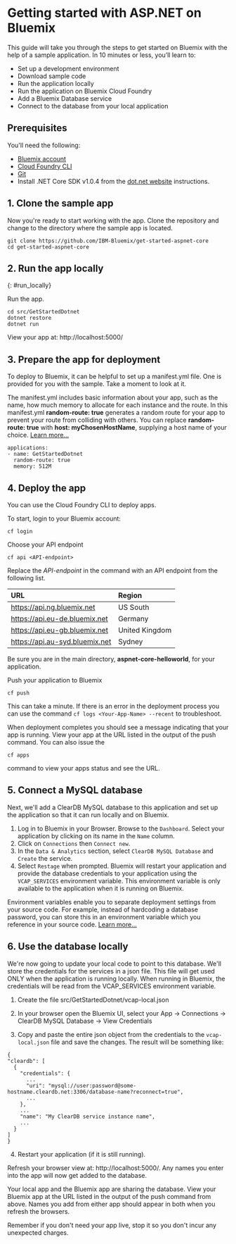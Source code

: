 # Getting started with ASP.NET on Bluemix
This guide will take you through the steps to get started on Bluemix with the help of a sample application. In 10 minutes or less, you’ll learn to:
- Set up a development environment
- Download sample code
- Run the application locally
- Run the application on Bluemix Cloud Foundry
- Add a Bluemix Database service
- Connect to the database from your local application


## Prerequisites

You'll need the following:
* [Bluemix account](https://console.ng.bluemix.net/registration/)
* [Cloud Foundry CLI](https://github.com/cloudfoundry/cli#downloads)
* [Git](https://git-scm.com/downloads)
* Install .NET Core SDK v1.0.4 from the [dot.net website](https://www.microsoft.com/net/download/core) instructions.

## 1. Clone the sample app

Now you're ready to start working with the app. Clone the repository and change to the directory where the sample app is located.
  ```
git clone https://github.com/IBM-Bluemix/get-started-aspnet-core
cd get-started-aspnet-core
  ```

## 2. Run the app locally
{: #run_locally}

Run the app.
  ```
cd src/GetStartedDotnet
dotnet restore
dotnet run
  ```

View your app at: http://localhost:5000/

## 3. Prepare the app for deployment

To deploy to Bluemix, it can be helpful to set up a manifest.yml file. One is provided for you with the sample. Take a moment to look at it.

The manifest.yml includes basic information about your app, such as the name, how much memory to allocate for each instance and the route. In this manifest.yml **random-route: true** generates a random route for your app to prevent your route from colliding with others.  You can replace **random-route: true** with **host: myChosenHostName**, supplying a host name of your choice. [Learn more...](https://console.bluemix.net/docs/manageapps/depapps.html#appmanifest)
 ```
 applications:
 - name: GetStartedDotnet
   random-route: true
   memory: 512M
 ```

## 4. Deploy the app

You can use the Cloud Foundry CLI to deploy apps.

To start, login to your Bluemix account:
  ```
cf login
  ```

Choose your API endpoint
  ```
cf api <API-endpoint>
  ```

Replace the *API-endpoint* in the command with an API endpoint from the following list.

|URL                             |Region          |
|:-------------------------------|:---------------|
| https://api.ng.bluemix.net     | US South       |
| https://api.eu-de.bluemix.net  | Germany        |
| https://api.eu-gb.bluemix.net  | United Kingdom |
| https://api.au-syd.bluemix.net | Sydney         |

Be sure you are in the main directory, **aspnet-core-helloworld**, for your application.

Push your application to Bluemix
  ```
cf push
  ```

This can take a minute. If there is an error in the deployment process you can use the command `cf logs <Your-App-Name> --recent` to troubleshoot.

When deployment completes you should see a message indicating that your app is running.  View your app at the URL listed in the output of the push command.  You can also issue the
  ```
cf apps
  ```
  command to view your apps status and see the URL.

## 5. Connect a MySQL database

Next, we'll add a ClearDB MySQL database to this application and set up the application so that it can run locally and on Bluemix.

1. Log in to Bluemix in your Browser. Browse to the `Dashboard`. Select your application by clicking on its name in the `Name` column.
2. Click on `Connections` then `Connect new`.
2. In the `Data & Analytics` section, select `ClearDB MySQL Database` and `Create` the service.
3. Select `Restage` when prompted. Bluemix will restart your application and provide the database credentials to your application using the `VCAP_SERVICES` environment variable. This environment variable is only available to the application when it is running on Bluemix.

Environment variables enable you to separate deployment settings from your source code. For example, instead of hardcoding a database password, you can store this in an environment variable which you reference in your source code. [Learn more...](/docs/manageapps/depapps.html#app_env)

## 6. Use the database locally

We're now going to update your local code to point to this database. We'll store the credentials for the services in a json file. This file will get used ONLY when the application is running locally. When running in Bluemix, the credentials will be read from the VCAP_SERVICES environment variable.

1. Create the file src/GetStartedDotnet/vcap-local.json

2. In your browser open the Bluemix UI, select your App -> Connections -> ClearDB MySQL Database -> View Credentials

3. Copy and paste the entire json object from the credentials to the `vcap-local.json` file and save the changes.  The result will be something like:
  ```
  {
  "cleardb": [
    {
      "credentials": {
        ...
        "uri": "mysql://user:password@some-hostname.cleardb.net:3306/database-name?reconnect=true",
        ...
      },
      ...
      "name": "My ClearDB service instance name",
      ...
    }
  ]
}
  ```

4. Restart your application (if it is still running).

  Refresh your browser view at: http://localhost:5000/. Any names you enter into the app will now get added to the database.

  Your local app and the Bluemix app are sharing the database.  View your Bluemix app at the URL listed in the output of the push command from above.  Names you add from either app should appear in both when you refresh the browsers.

Remember if you don't need your app live, stop it so you don't incur any unexpected charges.
